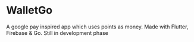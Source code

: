 # WalletGo
A google pay inspired app which uses points as money. Made with Flutter, Firebase &amp; Go. Still in development phase
